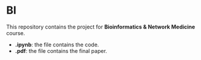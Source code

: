# BI
This repository contains the project for **Bioinformatics &amp; Network Medicine** course.

- **.ipynb**: the file contains the code.
- **.pdf**: the file contains the final paper.
